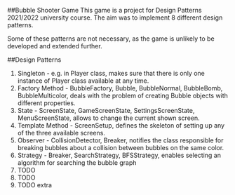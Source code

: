 ##Bubble Shooter Game
This game is a project for Design Patterns 2021/2022 university course.
The aim was to implement 8 different design patterns.

Some of these patterns are not necessary, as the game is unlikely to be developed and extended further.

##Design Patterns
1. Singleton - e.g. in Player class, makes sure that there is only one instance of Player class available at any time.
2. Factory Method - BubbleFactory, Bubble, BubbleNormal, BubbleBomb, BubbleMulticolor, deals with the problem of creating Bubble objects with different properties.
3. State - ScreenState, GameScreenState, SettingsScreenState, MenuScreenState, allows to change the current shown screen.
4. Template Method - ScreenSetup, defines the skeleton of setting up any of the three available screens.
5. Observer - CollisionDetector, Breaker, notifies the class responsible for breaking bubbles about a collision between bubbles on the same color.
6. Strategy - Breaker, SearchStrategy, BFSStrategy, enables selecting an algorithm for searching the bubble graph
7. TODO
8. TODO
9. TODO extra